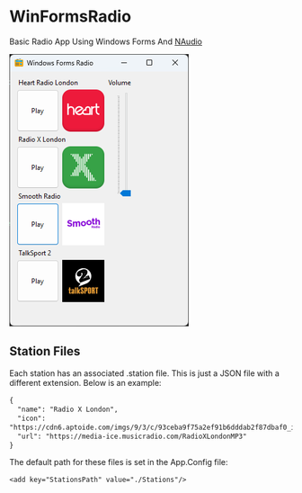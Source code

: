 # WinFormsRadio
Basic Radio App Using Windows Forms And [NAudio](https://github.com/naudio/NAudio)

![Application Screenshot](https://github.com/hugh19se/WinFormsRadio/blob/main/ReadmeScreenshot.png?raw=true)

 ## Station Files

Each station has an associated .station file. This is just a JSON file with a different extension. Below is an example:
```
{
  "name": "Radio X London",
  "icon": "https://cdn6.aptoide.com/imgs/9/3/c/93ceba9f75a2ef91b6dddab2f87dbaf0_icon.png",
  "url": "https://media-ice.musicradio.com/RadioXLondonMP3"
}
```
The default path for these files is set in the App.Config file:
```
<add key="StationsPath" value="./Stations"/>
```

